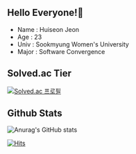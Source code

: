 ## Hello Everyone!:raised_hands:

* Name : Huiseon Jeon
* Age : 23
* Univ : Sookmyung Women's University
* Major : Software Convergence


## Solved.ac Tier
[![Solved.ac 프로필](http://mazassumnida.wtf/api/v2/generate_badge?boj=jackie032)](https://solved.ac/jackie032)

## Github Stats
![Anurag's GitHub stats](https://github-readme-stats.vercel.app/api?username=huiseon37&&show_icons=true&theme=dracula)

[![Hits](https://hits.seeyoufarm.com/api/count/incr/badge.svg?url=https%3A%2F%2Fgithub.com%2Fgjbae1212%2Fhit-counter&count_bg=%23FF5CD0&title_bg=%23555555&icon=&icon_color=%23E7E7E7&title=hits&edge_flat=false)](https://github.com/huiseon37)
